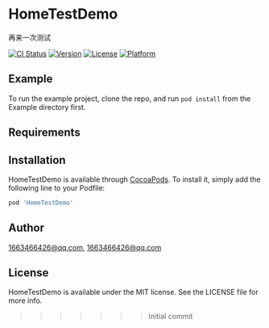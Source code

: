 # HomeTestDemo
再来一次测试


[![CI Status](https://img.shields.io/travis/1663466426@qq.com/HomeTestDemo.svg?style=flat)](https://travis-ci.org/1663466426@qq.com/HomeTestDemo)
[![Version](https://img.shields.io/cocoapods/v/HomeTestDemo.svg?style=flat)](https://cocoapods.org/pods/HomeTestDemo)
[![License](https://img.shields.io/cocoapods/l/HomeTestDemo.svg?style=flat)](https://cocoapods.org/pods/HomeTestDemo)
[![Platform](https://img.shields.io/cocoapods/p/HomeTestDemo.svg?style=flat)](https://cocoapods.org/pods/HomeTestDemo)

## Example

To run the example project, clone the repo, and run `pod install` from the Example directory first.

## Requirements

## Installation

HomeTestDemo is available through [CocoaPods](https://cocoapods.org). To install
it, simply add the following line to your Podfile:

```ruby
pod 'HomeTestDemo'
```

## Author

1663466426@qq.com, 1663466426@qq.com

## License

HomeTestDemo is available under the MIT license. See the LICENSE file for more info.
>>>>>>> Initial commit
